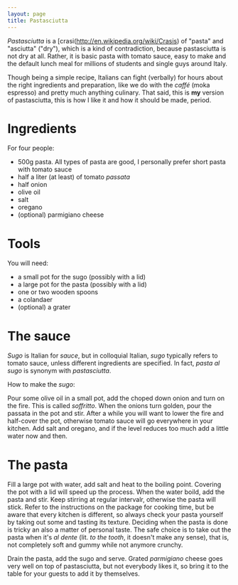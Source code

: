 ```yaml
---
layout: page
title: Pastasciutta
---
```


*Pastasciutta* is a [crasi(http://en.wikipedia.org/wiki/Crasis) of
 "pasta" and "asciutta" ("dry"), which is a kind of contradiction,
 because pastasciutta is not dry at all. Rather, it is basic pasta
 with tomato sauce, easy to make and the default lunch meal for
 millions of students and single guys around Italy.

Though being a simple recipe, Italians can fight (verbally) for hours
about the right ingredients and preparation, like we do with the
*caffé* (moka espresso) and pretty much anything culinary. That said,
this is **my** version of pastasciutta, this is how I like it and how
it should be made, period.

Ingredients
===========

For four people:

- 500g pasta. All types of pasta are good, I personally prefer short
  pasta with tomato sauce
- half a liter (at least) of tomato *passata*
- half onion
- olive oil
- salt
- oregano
- (optional) parmigiano cheese

Tools
===========

You will need:

- a small pot for the sugo (possibly with a lid)
- a large pot for the pasta (possibly with a lid)
- one or two wooden spoons
- a colandaer
- (optional) a grater

The sauce
=========

*Sugo* is Italian for *sauce*, but in colloquial Italian, *sugo*
 typically refers to tomato sauce, unless different ingredients are
 specified. In fact, *pasta al sugo* is synonym with *pastasciutta*.

How to make the *sugo*:

Pour some olive oil in a small pot, add the choped down onion and turn
on the fire. This is called *soffritto*. When the onions turn golden,
pour the passata in the pot and stir. After a while you will want to
lower the fire and half-cover the pot, otherwise tomato sauce will go
everywhere in your kitchen. Add salt and oregano, and if the level
reduces too much add a little water now and then.

The pasta
=========

Fill a large pot with water, add salt and heat to the boiling
point. Covering the pot with a lid will speed up the process. When the
water boild, add the pasta and stir. Keep stirring at regular
intervalr, otherwise the pasta will stick. Refer to the instructions
on the package for cooking time, but be aware that every kitchen is
different, so always check your pasta yourself by taking out some and
tasting its texture. Deciding when the pasta is done is tricky an also
a matter of personal taste. The safe choice is to take out the pasta
when it's *al dente* (lit. *to the tooth*, it doesn't make any sense),
that is, not completely soft and gummy while not anymore crunchy.

Drain the pasta, add the sugo and serve. Grated *parmigiano* cheese goes very
well on top of pastasciutta, but not everybody likes it, so bring it
to the table for your guests to add it by themselves.
